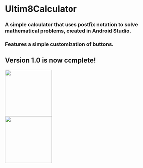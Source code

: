 # Ultim8Calculator

### A simple calculator that uses postfix notation to solve mathematical problems, created in Android Studio. <br>
### Features a simple customization of buttons.

## **Version 1.0 is now complete!** <br>
<img src='https://github.com/84mu3lC3p4C7/Ultim8Calculator/assets/111708236/5630b526-593f-407e-84f3-93bfd54b32df' width='150'> <br>
<img src='https://github.com/84mu3lC3p4C7/Ultim8Calculator/assets/111708236/778ff072-165b-474d-b168-c1d7e8997fdc' width='150'>

